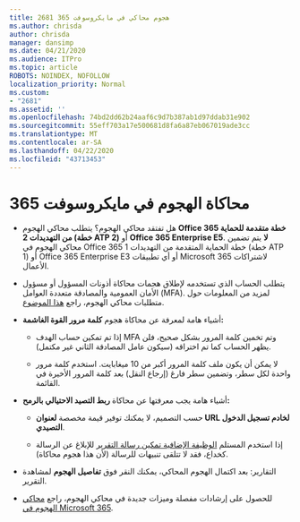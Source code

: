 ```yaml
---
title: 2681 هجوم محاكي في مايكروسوفت 365
ms.author: chrisda
author: chrisda
manager: dansimp
ms.date: 04/21/2020
ms.audience: ITPro
ms.topic: article
ROBOTS: NOINDEX, NOFOLLOW
localization_priority: Normal
ms.custom:
- "2681"
ms.assetid: ''
ms.openlocfilehash: 74bd2dd62b24aaf6c9d7b387ab1d97ddab31e902
ms.sourcegitcommit: 55eff703a17e500681d8fa6a87eb067019ade3cc
ms.translationtype: MT
ms.contentlocale: ar-SA
ms.lasthandoff: 04/22/2020
ms.locfileid: "43713453"
---
```

# <a name="attack-simulator-in-microsoft-365"></a>محاكاة الهجوم في مايكروسوفت 365

- هل تفتقد محاكي الهجوم؟ يتطلب محاكي الهجوم **Office 365 خطة متقدمة للحماية من التهديدات 2 (خطة ATP 2)** أو **Office 365 Enterprise E5**. **لا** يتم تضمين محاكي الهجوم في Office 365 خطة الحماية المتقدمة من التهديدات 1 (خطة ATP 1) أو Office 365 Enterprise E3 أو أي تطبيقات Microsoft 365 لاشتراكات الأعمال.

- يتطلب الحساب الذي تستخدمه لإطلاق هجمات محاكاة أذونات المسؤول أو مسؤول الأمان العمومية والمصادقة متعددة العوامل (MFA). لمزيد من المعلومات حول متطلبات محاكي الهجوم، راجع [هذا الموضوع](https://docs.microsoft.com/office365/securitycompliance/attack-simulator#before-you-begin).

- أشياء هامة لمعرفة عن محاكاة هجوم **كلمة مرور القوة الغاشمة:**

  - إذا تم تمكين حساب الهدف MFA وتم تخمين كلمة المرور بشكل صحيح، فلن يظهر الحساب كما تم اختراقه (سيكون عامل المصادقة الثاني غير مكتمل).

  - لا يمكن أن يكون ملف كلمة المرور أكبر من 10 ميغابايت. استخدم كلمة مرور واحدة لكل سطر، وتضمين سطر فارغ (إرجاع النقل) بعد كلمة المرور الأخيرة في القائمة.

- أشياء هامة يجب معرفتها عن محاكاة **ربط التصيد الاحتيالي بالرمح:**

  - حسب التصميم، لا يمكنك توفير قيمة مخصصة **لعنوان URL لخادم تسجيل الدخول التصيدي**.

  - إذا استخدم المستلم [الوظيفة الإضافية تمكين رسالة التقرير](https://docs.microsoft.com/microsoft-365/security/office-365-security/enable-the-report-message-add-in) للإبلاغ عن الرسالة كخداع، فقد لا تتلقى تنبيهات للرسالة (لأن هذا هجوم محاكاة).

- التقارير: بعد اكتمال الهجوم المحاكي، يمكنك النقر فوق **تفاصيل الهجوم** لمشاهدة التقرير.

- للحصول على إرشادات مفصلة وميزات جديدة في محاكي الهجوم، راجع [محاكي الهجوم في Microsoft 365](https://docs.microsoft.com/microsoft-365/security/office-365-security/attack-simulator).
